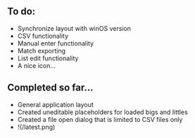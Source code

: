 ## To do:
  - Synchronize layout with winOS version
  - CSV functionality
  - Manual enter functionality
  - Match exporting
  - List edit functionality
  - A nice icon...

## Completed so far...
  - General application layout
  - Created uneditable placeholders for loaded bigs and littles
  - Created a file open dialog that is limited to CSV files only
  - !(/latest.png)
